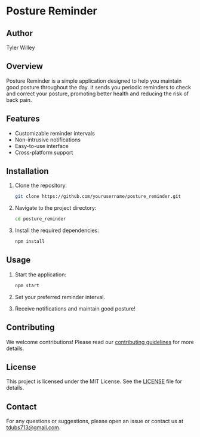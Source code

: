 # Posture Reminder

## Author

Tyler Willey

## Overview

Posture Reminder is a simple application designed to help you maintain good posture throughout the day. It sends you periodic reminders to check and correct your posture, promoting better health and reducing the risk of back pain.

## Features

- Customizable reminder intervals
- Non-intrusive notifications
- Easy-to-use interface
- Cross-platform support

## Installation

1. Clone the repository:
    ```bash
    git clone https://github.com/yourusername/posture_reminder.git
    ```
2. Navigate to the project directory:
    ```bash
    cd posture_reminder
    ```
3. Install the required dependencies:
    ```bash
    npm install
    ```

## Usage

1. Start the application:

    ```bash
    npm start
    ```

2. Set your preferred reminder interval.
3. Receive notifications and maintain good posture!

## Contributing

We welcome contributions! Please read our [contributing guidelines](CONTRIBUTING.md) for more details.

## License

This project is licensed under the MIT License. See the [LICENSE](LICENSE) file for details.

## Contact

For any questions or suggestions, please open an issue or contact us at [tdubs713@gmail.com](emailto:tdubs713@gmail.com).
